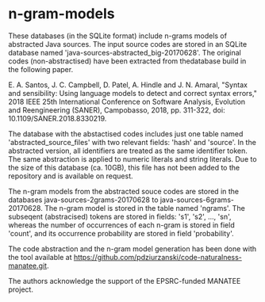 # n-gram-models

These databases (in the SQLite format) include n-grams models of abstracted Java sources. The input source codes are stored in an SQLite database named 'java-sources-abstracted_big-20170628'. The original codes (non-abstractised) have been extracted from thedatabase build in the following paper.


E. A. Santos, J. C. Campbell, D. Patel, A. Hindle and J. N. Amaral, "Syntax and sensibility: Using language models to detect and correct syntax errors," 2018 IEEE 25th International Conference on Software Analysis, Evolution and Reengineering (SANER), Campobasso, 2018, pp. 311-322, doi: 10.1109/SANER.2018.8330219.

The database with the abstactised codes includes just one table named 'abstracted_source_files' with two relevant fields: 'hash' and 'source'. In the abstracted version, all identifiers are treated as the same identifier token. The same abstraction is applied to numeric literals and string literals. Due to the size of this database (ca. 10GB), this file has not been added to the repository and is available on request.

The n-gram models from the abstracted souce codes are stored in the databases java-sources-2grams-20170628 to java-sources-6grams-20170628. The n-gram model is stored in the table named 'ngrams'. The subseqent (abstracised) tokens are stored in fields: 's1', 's2', ..., 'sn', whereas the number of occurrences of each n-gram is stored in field 'count', and its occurrence probability are stored in field 'probability'.  

The code abstraction and the n-gram model generation has been done with the tool available at https://github.com/pdziurzanski/code-naturalness-manatee.git.

The authors acknowledge the support of the EPSRC-funded MANATEE project. 
